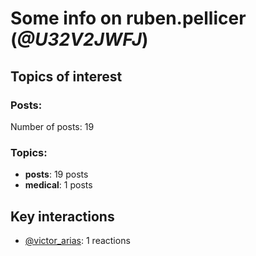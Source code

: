 # Some info on ruben.pellicer (_@U32V2JWFJ_)


## Topics of interest

### Posts: 

Number of posts: 19

### Topics:

* __posts__: 19 posts
* __medical__: 1 posts

## Key interactions 

* [@victor_arias](./U32FZ0QLX.md): 1 reactions
